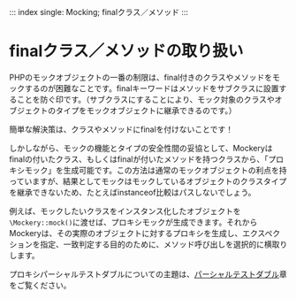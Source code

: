 ::: index
single: Mocking; finalクラス／メソッド
:::

# finalクラス／メソッドの取り扱い

PHPのモックオブジェクトの一番の制限は、final付きのクラスやメソッドをモックするのが困難なことです。finalキーワードはメソッドをサブクラスに設置することを防ぐ印です。（サブクラスにすることにより、モック対象のクラスやオブジェクトのタイプをモックオブジェクトに継承できるのです。）

簡単な解決策は、クラスやメソッドにfinalを付けないことです！

しかしながら、モックの機能とタイプの安全性間の妥協として、Mockeryはfinalの付いたクラス、もしくはfinalが付いたメソッドを持つクラスから、「プロキシモック」を生成可能です。この方法は通常のモックオブジェクトの利点を持っていますが、結果としてモックはモックしているオブジェクトのクラスタイプを継承できないため、たとえばinstanceof比較はパスしないでしょう。

例えば、モックしたいクラスをインスタンス化したオブジェクトを`\Mockery::mock()`に渡せば、プロキシモックが生成できます。それからMockeryは、その実際のオブジェクトに対するプロキシを生成し、エクスペクションを指定、一致判定する目的のために、メソッド呼び出しを選択的に横取りします。

プロキシパーシャルテストダブルについての主題は、[パーシャルテストダブル](creating_test_doubles.html#パーシャルテストダブル)章をご覧ください。
